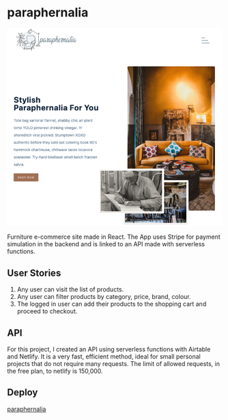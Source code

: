 # paraphernalia

![logo](public/readme.png)



Furniture e-commerce site made in React. The App uses Stripe for payment simulation in the backend and is linked to an API made with serverless functions.


## User Stories

1. Any user can visit the list of products.
2. Any user can filter products by category, price, brand, colour.
3. The logged in user can add their products to the shopping cart and proceed to checkout.

## API


For this project, I created an API using serverless functions with Airtable and Netlify. It is a very fast, efficient method, ideal for small personal projects that do not require many requests. The limit of allowed requests, in the free plan, to netlify is 150,000.

## Deploy

[paraphernalia](https://paraphernalia.netlify.app/) 